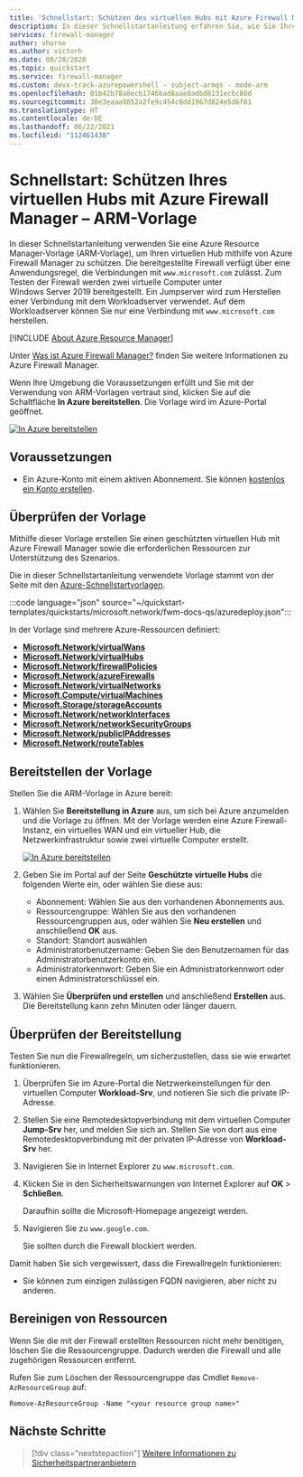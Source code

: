 ```yaml
---
title: 'Schnellstart: Schützen des virtuellen Hubs mit Azure Firewall Manager mithilfe einer Resource Manager-Vorlage'
description: In dieser Schnellstartanleitung erfahren Sie, wie Sie Ihren virtuellen Hub mithilfe von Azure Firewall Manager schützen.
services: firewall-manager
author: vhorne
ms.author: victorh
ms.date: 08/28/2020
ms.topic: quickstart
ms.service: firewall-manager
ms.custom: devx-track-azurepowershell - subject-armqs - mode-arm
ms.openlocfilehash: 01b42b78a8ecb1746bad8aae8adbd8131ec6c80d
ms.sourcegitcommit: 30e3eaaa8852a2fe9c454c0dd1967d824e5d6f81
ms.translationtype: HT
ms.contentlocale: de-DE
ms.lasthandoff: 06/22/2021
ms.locfileid: "112461438"
---
```

# <a name="quickstart-secure-your-virtual-hub-using-azure-firewall-manager---arm-template"></a>Schnellstart: Schützen Ihres virtuellen Hubs mit Azure Firewall Manager – ARM-Vorlage

In dieser Schnellstartanleitung verwenden Sie eine Azure Resource Manager-Vorlage (ARM-Vorlage), um Ihren virtuellen Hub mithilfe von Azure Firewall Manager zu schützen. Die bereitgestellte Firewall verfügt über eine Anwendungsregel, die Verbindungen mit `www.microsoft.com` zulässt. Zum Testen der Firewall werden zwei virtuelle Computer unter Windows Server 2019 bereitgestellt. Ein Jumpserver wird zum Herstellen einer Verbindung mit dem Workloadserver verwendet. Auf dem Workloadserver können Sie nur eine Verbindung mit `www.microsoft.com` herstellen.

[!INCLUDE [About Azure Resource Manager](../../includes/resource-manager-quickstart-introduction.md)]

Unter [Was ist Azure Firewall Manager?](overview.md) finden Sie weitere Informationen zu Azure Firewall Manager.

Wenn Ihre Umgebung die Voraussetzungen erfüllt und Sie mit der Verwendung von ARM-Vorlagen vertraut sind, klicken Sie auf die Schaltfläche **In Azure bereitstellen**. Die Vorlage wird im Azure-Portal geöffnet.

[![In Azure bereitstellen](../media/template-deployments/deploy-to-azure.svg)](https://portal.azure.com/#create/Microsoft.Template/uri/https%3A%2F%2Fraw.githubusercontent.com%2FAzure%2Fazure-quickstart-templates%2Fmaster%2Fquickstarts%2Fmicrosoft.network%2Ffwm-docs-qs%2Fazuredeploy.json)

## <a name="prerequisites"></a>Voraussetzungen

- Ein Azure-Konto mit einem aktiven Abonnement. Sie können [kostenlos ein Konto erstellen](https://azure.microsoft.com/free/?WT.mc_id=A261C142F).

## <a name="review-the-template"></a>Überprüfen der Vorlage

Mithilfe dieser Vorlage erstellen Sie einen geschützten virtuellen Hub mit Azure Firewall Manager sowie die erforderlichen Ressourcen zur Unterstützung des Szenarios.

Die in dieser Schnellstartanleitung verwendete Vorlage stammt von der Seite mit den [Azure-Schnellstartvorlagen](https://azure.microsoft.com/resources/templates/fwm-docs-qs/).

:::code language="json" source="~/quickstart-templates/quickstarts/microsoft.network/fwm-docs-qs/azuredeploy.json":::

In der Vorlage sind mehrere Azure-Ressourcen definiert:

- [**Microsoft.Network/virtualWans**](/azure/templates/microsoft.network/virtualWans)
- [**Microsoft.Network/virtualHubs**](/azure/templates/microsoft.network/virtualHubs)
- [**Microsoft.Network/firewallPolicies**](/azure/templates/microsoft.network/firewallPolicies)
- [**Microsoft.Network/azureFirewalls**](/azure/templates/microsoft.network/azureFirewalls)
- [**Microsoft.Network/virtualNetworks**](/azure/templates/microsoft.network/virtualnetworks)
- [**Microsoft.Compute/virtualMachines**](/azure/templates/microsoft.compute/virtualmachines)
- [**Microsoft.Storage/storageAccounts**](/azure/templates/microsoft.storage/storageAccounts)
- [**Microsoft.Network/networkInterfaces**](/azure/templates/microsoft.network/networkinterfaces)
- [**Microsoft.Network/networkSecurityGroups**](/azure/templates/microsoft.network/networksecuritygroups)
- [**Microsoft.Network/publicIPAddresses**](/azure/templates/microsoft.network/publicipaddresses)
- [**Microsoft.Network/routeTables**](/azure/templates/microsoft.network/routeTables)

## <a name="deploy-the-template"></a>Bereitstellen der Vorlage

Stellen Sie die ARM-Vorlage in Azure bereit:

1. Wählen Sie **Bereitstellung in Azure** aus, um sich bei Azure anzumelden und die Vorlage zu öffnen. Mit der Vorlage werden eine Azure Firewall-Instanz, ein virtuelles WAN und ein virtueller Hub, die Netzwerkinfrastruktur sowie zwei virtuelle Computer erstellt.

   [![In Azure bereitstellen](../media/template-deployments/deploy-to-azure.svg)](https://portal.azure.com/#create/Microsoft.Template/uri/https%3A%2F%2Fraw.githubusercontent.com%2FAzure%2Fazure-quickstart-templates%2Fmaster%2Fquickstarts%2Fmicrosoft.network%2Ffwm-docs-qs%2Fazuredeploy.json)

2. Geben Sie im Portal auf der Seite **Geschützte virtuelle Hubs** die folgenden Werte ein, oder wählen Sie diese aus:
   - Abonnement: Wählen Sie aus den vorhandenen Abonnements aus. 
   - Ressourcengruppe:  Wählen Sie aus den vorhandenen Ressourcengruppen aus, oder wählen Sie **Neu erstellen** und anschließend **OK** aus.
   - Standort: Standort auswählen
   - Administratorbenutzername: Geben Sie den Benutzernamen für das Administratorbenutzerkonto ein. 
   - Administratorkennwort: Geben Sie ein Administratorkennwort oder einen Administratorschlüssel ein.

3. Wählen Sie **Überprüfen und erstellen** und anschließend **Erstellen** aus. Die Bereitstellung kann zehn Minuten oder länger dauern.

## <a name="validate-the-deployment"></a>Überprüfen der Bereitstellung

Testen Sie nun die Firewallregeln, um sicherzustellen, dass sie wie erwartet funktionieren.

1. Überprüfen Sie im Azure-Portal die Netzwerkeinstellungen für den virtuellen Computer **Workload-Srv**, und notieren Sie sich die private IP-Adresse.
2. Stellen Sie eine Remotedesktopverbindung mit dem virtuellen Computer **Jump-Srv** her, und melden Sie sich an. Stellen Sie von dort aus eine Remotedesktopverbindung mit der privaten IP-Adresse von **Workload-Srv** her.

3. Navigieren Sie in Internet Explorer zu `www.microsoft.com`.
4. Klicken Sie in den Sicherheitswarnungen von Internet Explorer auf **OK** > **Schließen**.

   Daraufhin sollte die Microsoft-Homepage angezeigt werden.

5. Navigieren Sie zu `www.google.com`.

   Sie sollten durch die Firewall blockiert werden.

Damit haben Sie sich vergewissert, dass die Firewallregeln funktionieren:

- Sie können zum einzigen zulässigen FQDN navigieren, aber nicht zu anderen.

## <a name="clean-up-resources"></a>Bereinigen von Ressourcen

Wenn Sie die mit der Firewall erstellten Ressourcen nicht mehr benötigen, löschen Sie die Ressourcengruppe. Dadurch werden die Firewall und alle zugehörigen Ressourcen entfernt.

Rufen Sie zum Löschen der Ressourcengruppe das Cmdlet `Remove-AzResourceGroup` auf:

```azurepowershell-interactive
Remove-AzResourceGroup -Name "<your resource group name>"
```

## <a name="next-steps"></a>Nächste Schritte

> [!div class="nextstepaction"]
> [Weitere Informationen zu Sicherheitspartneranbietern](trusted-security-partners.md)
